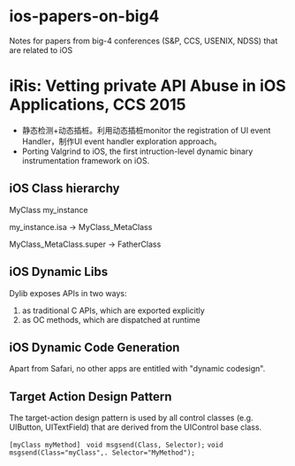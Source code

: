 # ios-papers-on-big4
Notes for papers from big-4 conferences (S&P, CCS, USENIX, NDSS) that are related to iOS

# iRis: Vetting private API Abuse in iOS Applications, CCS 2015
* 静态检测+动态插桩。利用动态插桩monitor the registration of UI event Handler，制作UI event handler exploration approach。
* Porting Valgrind to iOS, the first intruction-level dynamic binary instrumentation framework on iOS.

## iOS Class hierarchy
MyClass my_instance

my_instance.isa -> MyClass_MetaClass

MyClass_MetaClass.super -> FatherClass

## iOS Dynamic Libs
Dylib exposes APIs in two ways:
1. as traditional C APIs, which are exported explicitly
2. as OC methods, which are dispatched at runtime

## iOS Dynamic Code Generation
Apart from Safari, no other apps are entitled with "dynamic codesign".

## Target Action Design Pattern
The target-action design pattern is used by all control classes (e.g. UIButton, UITextField) that are derived from the UIControl base class.

```[myClass myMethod]```
``` void msgsend(Class, Selector);```
``` void msgsend(Class="myClass",. Selector="MyMethod"); ```

